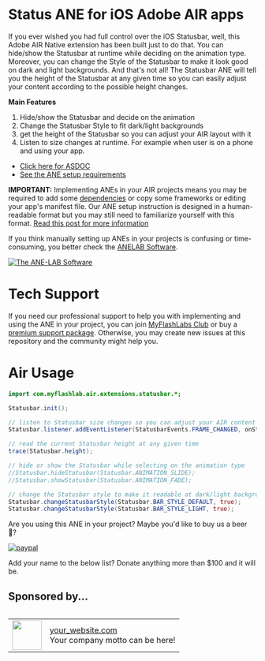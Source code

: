 # Status ANE for iOS Adobe AIR apps #
If you ever wished you had full control over the iOS Statusbar, well, this Adobe AIR Native extension has been built just to do that. You can hide/show the Statusbar at runtime while deciding on the animation type. Moreover, you can change the Style of the Statusbar to make it look good on dark and light backgrounds. And that's not all! The Statusbar ANE will tell you the height of the Statusbar at any given time so you can easily adjust your content according to the possible height changes.

**Main Features**
1. Hide/show the Statusbar and decide on the animation
1. Change the Statusbar Style to fit dark/light backgrounds
1. get the height of the Statusbar so you can adjust your AIR layout with it
1. Listen to size changes at runtime. For example when user is on a phone and using your app.

* [Click here for ASDOC](https://myflashlab.github.io/asdoc/index.html?com/myflashlab/air/extensions/statusbar/package-detail.html)
* [See the ANE setup requirements](https://github.com/myflashlab/Statusbar-ANE/blob/master/src/ANE/extension.xml)

**IMPORTANT:** Implementing ANEs in your AIR projects means you may be required to add some [dependencies](https://github.com/myflashlab/common-dependencies-ANE) or copy some frameworks or editing your app's manifest file. Our ANE setup instruction is designed in a human-readable format but you may still need to familiarize yourself with this format. [Read this post for more information](https://www.myflashlabs.com/understanding-ane-setup-instruction/)

If you think manually setting up ANEs in your projects is confusing or time-consuming, you better check the [ANELAB Software](https://github.com/myflashlab/ANE-LAB/).

[![The ANE-LAB Software](https://www.myflashlabs.com/wp-content/uploads/2017/12/myflashlabs-ANE-LAB_features.jpg)](https://github.com/myflashlab/ANE-LAB/)

# Tech Support #
If you need our professional support to help you with implementing and using the ANE in your project, you can join [MyFlashLabs Club](https://www.myflashlabs.com/product/myflashlabs-club-membership/) or buy a [premium support package](https://www.myflashlabs.com/product/myflashlabs-support/). Otherwise, you may create new issues at this repository and the community might help you.

# Air Usage
```actionscript
import com.myflashlab.air.extensions.statusbar.*;

Statusbar.init();

// listen to Statusbar size changes so you can adjust your AIR content based on it.
Statusbar.listener.addEventListener(StatusbarEvents.FRAME_CHANGED, onStatusbarFrameChanged);

// read the current Statusbar height at any given time
trace(Statusbar.height);

// hide or show the Statusbar while selecting on the animation type
//Statusbar.hideStatusbar(Statusbar.ANIMATION_SLIDE);
//Statusbar.showStatusbar(Statusbar.ANIMATION_FADE);

// change the Statusbar style to make it readable at dark/light backgrounds
Statusbar.changeStatusbarStyle(Statusbar.BAR_STYLE_DEFAULT, true);
Statusbar.changeStatusbarStyle(Statusbar.BAR_STYLE_LIGHT, true);
```
Are you using this ANE in your project? Maybe you'd like to buy us a beer :beer:?

[![paypal](https://www.paypalobjects.com/en_US/i/btn/btn_donateCC_LG.gif)](https://www.paypal.com/cgi-bin/webscr?cmd=_donations&business=payments@myflashlabs.com&lc=US&item_name=Donation+to+RateMe+ANE&no_note=0&cn=&currency_code=USD&bn=PP-DonationsBF:btn_donateCC_LG.gif:NonHosted)

Add your name to the below list? Donate anything more than $100 and it will be.

## Sponsored by... ##
<table align="left">
    <tr>
        <td align="left"><img src="https://via.placeholder.com/128?text=LOGO" width="60" height="60"></td>
        <td align="left"><a href="#">your_website.com</a><br>Your company motto can be here!</td>
    </tr>
</table>